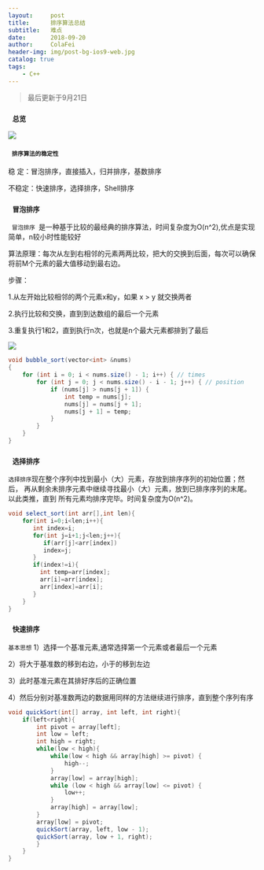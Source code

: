 ```yaml
---
layout:     post
title:      排序算法总结
subtitle:   难点
date:       2018-09-20
author:     ColaFei
header-img: img/post-bg-ios9-web.jpg
catalog: true
tags:
    - C++
---
```


>最后更新于9月21日

### ```  总览  ```
![](https://upload-images.jianshu.io/upload_images/13880974-e8478fc4dfd45e38.png?imageMogr2/auto-orient/strip%7CimageView2/2/w/1240)

#### ```  排序算法的稳定性  ```

稳  定：冒泡排序，直接插入，归并排序，基数排序

不稳定：快速排序，选择排序，Shell排序

### ```  冒泡排序  ```
```  冒泡排序  ```是一种基于比较的最经典的排序算法，时间复杂度为O(n^2),优点是实现简单，n较小时性能较好

算法原理：每次从左到右相邻的元素两两比较，把大的交换到后面，每次可以确保将前M个元素的最大值移动到最右边。

步骤：

1.从左开始比较相邻的两个元素x和y，如果 x > y 就交换两者

2.执行比较和交换，直到到达数组的最后一个元素

3.重复执行1和2，直到执行n次，也就是n个最大元素都排到了最后

![](https://upload-images.jianshu.io/upload_images/13880974-498b7c757cf8ebb3.png?imageMogr2/auto-orient/strip%7CimageView2/2/w/1240)

```c#
void bubble_sort(vector<int> &nums)
{
    for (int i = 0; i < nums.size() - 1; i++) { // times
        for (int j = 0; j < nums.size() - i - 1; j++) { // position
            if (nums[j] > nums[j + 1]) {
                int temp = nums[j];
                nums[j] = nums[j + 1];
                nums[j + 1] = temp;
            }
        }
    }
}

```

### ```  选择排序  ```
     
``` 选择排序 ```现在整个序列中找到最小（大）元素，存放到排序序列的初始位置；然后，
再从剩余未排序元素中继续寻找最小（大）元素，放到已排序序列的末尾。以此类推，直到
所有元素均排序完毕。时间复杂度为O(n^2)。
	
```c#	
void select_sort(int arr[],int len){
    for(int i=0;i<len;i++){
	   int index=i;
	   for(int j=i+1;j<len;j++){
	      if(arr[j]<arr[index])
		  index=j;
	   }
	   if(index!=i){
	     int temp=arr[index];
	     arr[i]=arr[index];
	     arr[index]=arr[i];
	   }
	}
}
```
	
### ```  快速排序  ```

``` 基本思想 ```
1）选择一个基准元素,通常选择第一个元素或者最后一个元素

2）将大于基准数的移到右边，小于的移到左边

3）此时基准元素在其排好序后的正确位置

4）然后分别对基准数两边的数据用同样的方法继续进行排序，直到整个序列有序


```c#	
void quickSort(int[] array, int left, int right){
	if(left<right){
		int pivot = array[left];
		int low = left;
		int high = right;
		while(low < high){
			while(low < high && array[high] >= pivot) {
                high--;
            }
            array[low] = array[high];
            while (low < high && array[low] <= pivot) {
                low++;
            }
            array[high] = array[low];
        }
        array[low] = pivot;
        quickSort(array, left, low - 1);
        quickSort(array, low + 1, right);
		}
	}
}

```

	
